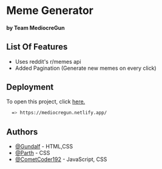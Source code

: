 # Meme Generator
#### by Team MediocreGun
## List Of Features

- Uses reddit's r/memes api
- Added Pagination (Generate new memes on every click)

## Deployment

To open this project, click [here.](https://mediocregun.netlify.app/)
```bash
  => https://mediocregun.netlify.app/
```


## Authors

- [@Gundalf](https://github.com/TPX-Bob) - HTML,CSS
- [@Parth](https://github.com/parth2187) - CSS
- [@CometCoder192](https://github.com/CometCoder192) - JavaScript, CSS






